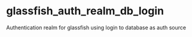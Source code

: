 # glassfish_auth_realm_db_login
Authentication realm for glassfish using login to database as auth source
